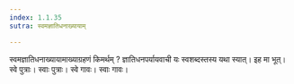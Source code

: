 ```yaml
---
index: 1.1.35
sutra: स्वमज्ञातिधनाख्यायाम्

---
```

स्वमज्ञातिधनाख्यायामाख्याग्रहणं किमर्थम् ? ज्ञातिधनपर्यायवाची यः स्वशब्दस्तस्य यथा स्यात्। इह मा भूत्। स्वे पुत्राः। स्वाः पुत्राः। स्वे गावः। स्वाः गावः।